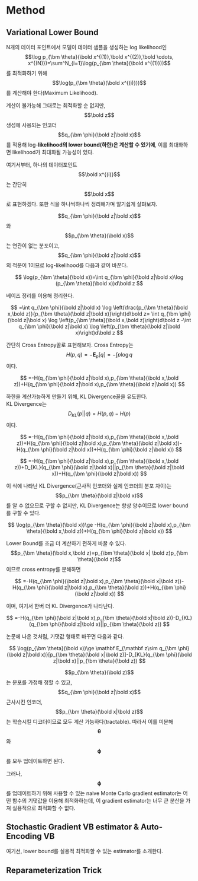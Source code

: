 # Method

## Variational Lower Bound

N개의 데이터 포인트에서 모델이 데이터 샘플을 생성하는 log likelihood인 $$\log p_{\bm \theta}(\bold x^{(1)},\bold x^{(2)},\bold \cdots, x^{(N)})=\sum^N_{i=1}\log(p_{\bm \theta}(\bold x^{(1)}))$$를 최적화하기 위해 $$\log(p_{\bm \theta}(\bold x^{(i)}))$$를 계산해야 한다\(Maximum Likelihood\).

계산이 불가능해 그대로는 최적화할 순 없지만, $$\bold z$$ 생성에 사용되는 인코더  $$q_{\bm \phi}(\bold z|\bold x)$$를 적용해 log-**likelihood의 lower bound\(하한\)은 계산할 수 있기에**, 이를 최대화하면 likelihood가 최대화될 가능성이 있다.

여기서부터, 하나의 데이터포인트$$\bold x^{(i)}$$는 간단히 $$\bold x$$ 로 표현하겠다. 또한 식을 하나씩하나씩 정리해가며 알기쉽게 살펴보자.

$$q_{\bm \phi}(\bold z|\bold x)$$와 $$p_{\bm \theta}(\bold x)$$는 연관이 없는 분포이고, $$q_{\bm \phi}(\bold z|\bold x)$$의 적분이 1이므로 log-likelihood를 다음과 같이 바꾼다. 

$$
\log(p_{\bm \theta}(\bold x))=\int q_{\bm \phi}(\bold z|\bold x)\log (p_{\bm \theta}(\bold x))d\bold z
$$

베이즈 정리를 이용해 정리한다.

$$
=\int q_{\bm \phi}(\bold z|\bold x)
\log \left(\frac{p_{\bm \theta}(\bold x,\bold z)}{p_{\bm \theta}(\bold z|\bold x)}\right)d\bold z=
\int q_{\bm \phi}(\bold z|\bold x)
\log \left(p_{\bm \theta}(\bold x,\bold z)\right)d\bold z
-\int q_{\bm \phi}(\bold z|\bold x)
\log \left(p_{\bm \theta}(\bold z|\bold x)\right)d\bold z
$$

간단히 Cross Entropy꼴로 표현해보자. Cross Entropy는 $$H(p,q)=-\mathbf E_p[q]=-\int p \log q$$ 이다.

$$
=-H(q_{\bm \phi}(\bold z|\bold x),p_{\bm \theta}(\bold x,\bold z))+H(q_{\bm \phi}(\bold z|\bold x),p_{\bm \theta}(\bold z|\bold x))
$$

하한을 계산가능하게 만들기 위해, KL Divergence꼴을 유도한다.   
KL Divergence는 $$D_{KL}(p||q)=H(p,q)-H(p)$$ 이다.

$$
=-H(q_{\bm \phi}(\bold z|\bold x),p_{\bm \theta}(\bold x,\bold z))+H(q_{\bm \phi}(\bold z|\bold x),p_{\bm \theta}(\bold z|\bold x))-H(q_{\bm \phi}(\bold z|\bold x))+H(q_{\bm \phi}(\bold z|\bold x))
$$

$$
=-H(q_{\bm \phi}(\bold z|\bold x),p_{\bm \theta}(\bold x,\bold z))+D_{KL}(q_{\bm \phi}(\bold z|\bold x)||p_{\bm \theta}(\bold z|\bold x))+H(q_{\bm \phi}(\bold z|\bold x))
$$

이 식에 나타난 KL Divergence\(근사적 인코더와 실제 인코더의 분포 차이\)는 $$p_{\bm \theta}(\bold z|\bold x)$$ 를 알 수 없으므로 구할 수 없지만, KL Divergence는 항상 양수이므로 lower bound를 구할 수 있다. 

$$
\log(p_{\bm \theta}(\bold x))\ge -H(q_{\bm \phi}(\bold z|\bold x),p_{\bm \theta}(\bold x,\bold z))+H(q_{\bm \phi}(\bold z|\bold x))
$$

Lower Bound를 조금 더 계산하기 편하게 바꿀 수 있다. $$p_{\bm \theta}(\bold x,\bold z)=p_{\bm \theta}(\bold x| \bold z)p_{\bm \theta}(\bold z)$$이므로 cross entropy를 분해하면

$$
=-H(q_{\bm \phi}(\bold z|\bold x),p_{\bm \theta}(\bold x|\bold z))-H(q_{\bm \phi}(\bold z|\bold x),p_{\bm \theta}(\bold z))+H(q_{\bm \phi}(\bold z|\bold x))
$$

이며, 여기서 한버 더 KL Divergence가 나타난다.

$$
=-H(q_{\bm \phi}(\bold z|\bold x),p_{\bm \theta}(\bold x|\bold z))-D_{KL}(q_{\bm \phi}(\bold z|\bold x)||p_{\bm \theta}(\bold z))
$$

논문에 나온 것처럼, 기댓값 형태로 바꾸면 다음과 같다.

$$
\log(p_{\bm \theta}(\bold x))\ge \mathbf E_{\mathbf z\sim q_{\bm \phi}(\bold z|\bold x)}[p_{\bm \theta}(\bold x|\bold z)]-D_{KL}(q_{\bm \phi}(\bold z|\bold x)||p_{\bm \theta}(\bold z))
$$

$$p_{\bm \theta}(\bold z)$$는 분포를 가정해 정할 수 있고, $$q_{\bm \phi}(\bold z|\bold x)$$근사시킨 인코더, $$p_{\bm \theta}(\bold x|\bold z)$$는 학습시킬 디코더이므로 모두 계산 가능하다\(tractable\). 따라서 이를 미분해 $$\bm \theta$$와 $$\bm \phi$$를 모두 업데이트하면 된다.

그러나, $$\bm \phi$$를 업데이트하기 위해 사용할 수 있는 naive Monte Carlo gradient estimator는 어떤 함수의 기댓값을 이용해 최적화하는데, 이 gradient estimator는 너무 큰 분산을 가져 실용적으로 최적화할 수 없다.

## Stochastic Gradient VB estimator & Auto-Encoding VB

여기선, lower bound를 실용적 최적화할 수 있는 estimator를 소개한다.

## Reparameterization Trick



